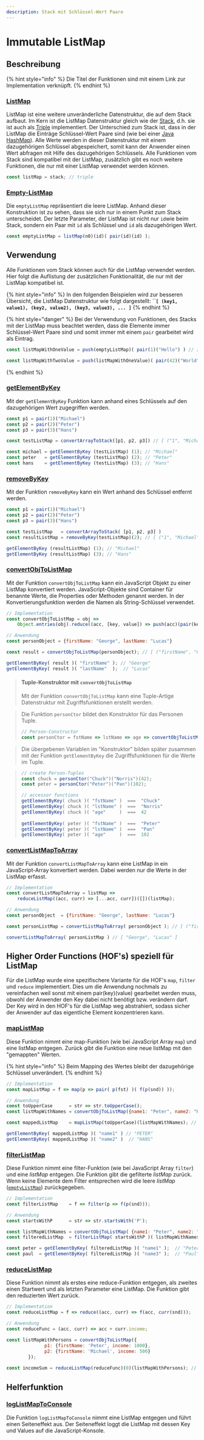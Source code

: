 ```yaml
---
description: Stack mit Schlüssel-Wert Paare
---
```


# Immutable ListMap

## Beschreibung

{% hint style="info" %}
Die Titel der Funktionen sind mit einem Link zur Implementation verknüpft.
{% endhint %}

### [ListMap](https://github.com/mattwolf-corporation/ip6_lambda-calculus-in-js/blob/5b1abc66ee9d06330d024f7d8769ef7c59769c85/src/listMap/listMap.js#L30)

ListMap ist eine weitere unveränderliche Datenstruktur, die auf dem Stack aufbaut. Im Kern ist die ListMap Datenstruktur gleich wie der [Stack](../forschungsarbeit-ip5-lambda-kalkuel/immutable-stack.md), d.h. sie ist auch als [Triple](../forschungsarbeit-ip5-lambda-kalkuel/einfache-kombinatoren.md#triple) implementiert. Der Unterschied zum Stack ist, dass in der ListMap die Einträge Schlüssel-Wert Paare sind \(wie bei einer [Java HashMap](https://docs.oracle.com/javase/8/docs/api/java/util/HashMap.html)\). Alle Werte werden in dieser Datenstruktur mit einem dazugehörigen Schlüssel abgespeichert, somit kann der Anwender einen Wert abfragen mit Hilfe des dazugehörigen Schlüssels. Alle Funktionen vom Stack sind kompatibel mit der ListMap, zusätzlich gibt es noch weitere Funktionen, die nur mit einer ListMap verwendet werden können.

```javascript
const listMap = stack; // triple
```

### [Empty-ListMap](https://github.com/mattwolf-corporation/ip6_lambda-calculus-in-js/blob/5b1abc66ee9d06330d024f7d8769ef7c59769c85/src/listMap/listMap.js#L40)

Die `emptyListMap` repräsentiert die leere ListMap. Anhand dieser Konstruktion ist zu sehen, dass sie sich nur in einem Punkt zum Stack unterscheidet. Der letzte Parameter, der ListMap ist nicht nur `id`wie beim Stack, sondern ein Paar mit `id` als Schlüssel und `id` als dazugehörigen Wert.

```javascript
const emptyListMap = listMap(n0)(id)( pair(id)(id) );
```

## Verwendung

Alle Funktionen vom Stack können auch für die ListMap verwendet werden. Hier folgt die Auflistung der zusätzlichen Funktionalität, die nur mit der ListMap kompatibel ist.

{% hint style="info" %}
In den folgenden Beispielen wird zur besseren Übersicht, die ListMap Datenstruktur wie folgt dargestellt: ``**`[ (key1, value1), (key2, value2), (key3, value3), ... ]`**
{% endhint %}

{% hint style="danger" %}
Bei der Verwendung von Funktionen, des Stacks mit der ListMap muss beachtet werden, dass die Elemente immer Schlüssel-Wert Paare sind und somit immer mit einem `pair` gearbeitet wird als Eintrag.

```javascript
const listMapWithOneValue = push(emptyListMap)( pair(1)("Hello") ) // [(1, "Hello")]

const listMapWithTwoValue = push(listMapWithOneValue)( pair(42)("World") ) // [(1, "Hello"), (42, "World")]
```
{% endhint %}

### [getElementByKey](https://github.com/mattwolf-corporation/ip6_lambda-calculus-in-js/blob/5b1abc66ee9d06330d024f7d8769ef7c59769c85/src/listMap/listMap.js#L124)

Mit der `getElementByKey` Funktion kann anhand eines Schlüssels auf den dazugehörigen Wert zugegriffen werden.

```javascript
const p1 = pair(1)("Michael")
const p2 = pair(2)("Peter")
const p3 = pair(3)("Hans")

const testListMap = convertArrayToStack([p1, p2, p3]) // [ ("1", "Michael"), ("2", "Peter"),("3", "Hans") ]

const michael = getElementByKey (testListMap) (1); // "Michael"
const peter   = getElementByKey (testListMap) (2); // "Peter"
const hans    = getElementByKey (testListMap) (3); // "Hans"
```

### [removeByKey](https://github.com/mattwolf-corporation/ip6_lambda-calculus-in-js/blob/5b1abc66ee9d06330d024f7d8769ef7c59769c85/src/listMap/listMap.js#L155)

Mit der Funktion `removeByKey` kann ein Wert anhand des Schlüssel entfernt werden.

```javascript
const p1 = pair(1)("Michael")
const p2 = pair(2)("Peter")
const p3 = pair(3)("Hans")

const testListMap   = convertArrayToStack( [p1, p2, p3] )
const resultListMap = removeByKey(testListMap)(2); // [ ("1", "Michael"), ("3", "Hans") ]

getElementByKey (resultListMap) (1); // "Michael"
getElementByKey (resultListMap) (3); // "Hans"
```

### [convertObjToListMap](https://github.com/mattwolf-corporation/ip6_lambda-calculus-in-js/blob/5b1abc66ee9d06330d024f7d8769ef7c59769c85/src/listMap/listMap.js#L194)

Mit der Funktion `convertObjToListMap` kann ein JavaScript Objekt zu einer ListMap konvertiert werden. JavaScript-Objekte sind Container für benannte Werte, die Properties oder Methoden genannt werden. In der Konvertierungsfunktion werden die Namen als String-Schlüssel verwendet.

```javascript
// Implementation
const convertObjToListMap = obj => 
    Object.entries(obj).reduce((acc, [key, value]) => push(acc)(pair(key)(value)), emptyListMap);

// Anwendung
const personObject = {firstName: "George", lastName: "Lucas"}

const result = convertObjToListMap(personObject); // [ ("firstName", "George"), ("lastName","Lucas") ]

getElementByKey( result )( "firstName" ); // "George"
getElementByKey( result )( "lastName"  );  // "Lucas"
```

> #### Tuple-Konstruktor mit `convertObjToListMap` 
>
> Mit der Funktion `convertObjToListMap` kann eine Tuple-Artige Datenstruktur mit Zugriffsfunktionen erstellt werden.

> Die Funktion `personCtor` bildet den Konstruktor für das Personen Tuple.
>
> ```javascript
> // Person-Constructor
> const personCtor = fstName => lstName => age => convertObjToListMap({fstName, lstName, age});
> ```

> Die übergebenen Variablen im "Konstruktor" bilden später zusammen mit der Funktion `getElementByKey` die Zugriffsfunktionen für die Werte im Tuple.

> ```javascript
> // create Person-Tuples
> const chuck = personCtor("Chuck")("Norris")(42);
> const peter = personCtor("Peter")("Pan")(102);
>
> // accessor functions
> getElementByKey( chuck )( "fstName" )  ===  "Chuck"  
> getElementByKey( chuck )( "lstName" )  ===  "Norris" 
> getElementByKey( chuck )( "age"     )  ===  42     
>   
> getElementByKey( peter )( "fstName" )  ===  "Peter"  
> getElementByKey( peter )( "lstName" )  ===  "Pan"    
> getElementByKey( peter )( "age"     )  ===  102      
> ```

### [convertListMapToArray](https://github.com/mattwolf-corporation/ip6_lambda-calculus-in-js/blob/5b1abc66ee9d06330d024f7d8769ef7c59769c85/src/listMap/listMap.js#L209)

Mit der Funktion `convertListMapToArray` kann eine ListMap in ein JavaScript-Array konvertiert werden. Dabei werden nur die Werte in der ListMap erfasst.

```javascript
// Implementation
const convertListMapToArray = listMap => 
    reduceListMap((acc, curr) => [...acc, curr])([])(listMap);

// Anwendung
const personObject  = {firstName: "George", lastName: "Lucas"}

const personListMap = convertListMapToArray( personObject ); // [ ("firstName", "George"), ("lastName","Lucas") ]

convertListMapToArray( personListMap ) // [ "George", "Lucas" ]
```

## Higher Order Functions \(HOF's\) speziell für ListMap

Für die ListMap wurde eine spezifischere Variante für die HOF's `map`, `filter` und `reduce`  implementiert. Dies um die Anwendung nochmals zu vereinfachen weil sonst mit einem pair\(key\)\(value\) gearbeitet werden muss, obwohl der Anwender den Key dabei nicht benötigt bzw. verändern darf. Der Key wird in den HOF's für die ListMap weg abstrahiert, sodass sicher der Anwender auf das eigentliche Element konzentrieren kann.

### [mapListMap](https://github.com/mattwolf-corporation/ip6_lambda-calculus-in-js/blob/5b1abc66ee9d06330d024f7d8769ef7c59769c85/src/listMap/listMap.js#L62)

Diese Funktion nimmt eine map-Funktion \(wie bei JavaScript Array `map`\)  und eine listMap entgegen. Zurück gibt die Funktion eine neue listMap mit den "gemappten" Werten.

{% hint style="info" %}
Beim Mapping des Wertes bleibt der dazugehörige Schlüssel unverändert. 
{% endhint %}

```javascript
// Implementation
const mapListMap = f => map(p => pair( p(fst) )( f(p(snd)) ));

// Anwendung
const toUpperCase      = str => str.toUpperCase();
const listMapWithNames = convertObjToListMap({name1: "Peter", name2: "Hans"});

const mappedListMap    = mapListMap(toUpperCase)(listMapWithNames); // [ ("name1", "PETER"), ("name2", "HANS") ]

getElementByKey( mappedListMap )( "name1" ) // "PETER"
getElementByKey( mappedListMap )( "name2" )  // "HANS"
```

### [filterListMap](https://github.com/mattwolf-corporation/ip6_lambda-calculus-in-js/blob/5b1abc66ee9d06330d024f7d8769ef7c59769c85/src/listMap/listMap.js#L78)

Diese Funktion nimmt eine filter-Funktion \(wie bei JavaScript Array `filter`\) und eine _listMap_ entgegen. Die Funktion gibt die gefilterte _listMap_ zurück. Wenn keine Elemente dem Filter entsprechen wird die leere _listMap_ \([`emptyListMap`](listmap.md#empty-listmap)\) zurückgegeben.

```javascript
// Implementation
const filterListMap    = f => filter(p => f(p(snd)));

// Anwendung
const startsWithP      = str => str.startsWith('P');

const listMapWithNames = convertObjToListMap( {name1: "Peter", name2: "Hans", name3: "Paul"} );
const filteredListMap  = filterListMap( startsWithP )( listMapWithNames ); // [ ("name1", "Peter"), ("name3", "Paul") ]

const peter = getElementByKey( filteredListMap )( "name1" );  // "Peter"
const paul  = getElementByKey( filteredListMap )( "name3" );  // "Paul"
```

### [reduceListMap](https://github.com/mattwolf-corporation/ip6_lambda-calculus-in-js/blob/5b1abc66ee9d06330d024f7d8769ef7c59769c85/src/listMap/listMap.js#L93)

Diese Funktion nimmt als erstes eine reduce-Funktion entgegen, als zweites einen Startwert und als letzten Parameter eine ListMap. Die Funktion gibt den reduzierten Wert zurück.

```javascript
// Implementation
const reduceListMap = f => reduce((acc, curr) => f(acc, curr(snd)));

// Anwendung
const reduceFunc = (acc, curr) => acc + curr.income;

const listMapWithPersons = convertObjToListMap({
              p1: {firstName: 'Peter', income: 1000},
              p2: {firstName: 'Michael', income: 500}
        });
    
const incomeSum = reduceListMap(reduceFunc)(0)(listMapWithPersons); // 1500
```

## Helferfunktion

### [logListMapToConsole](https://github.com/mattwolf-corporation/ip6_lambda-calculus-in-js/blob/5b1abc66ee9d06330d024f7d8769ef7c59769c85/src/listMap/listMap.js#L218)

Die Funktion `logListMapToConsole` nimmt eine ListMap entgegen und führt einen Seiteneffekt aus. Der Seiteneffekt loggt die ListMap mit dessen Key und Values auf die JavaScript-Konsole.



